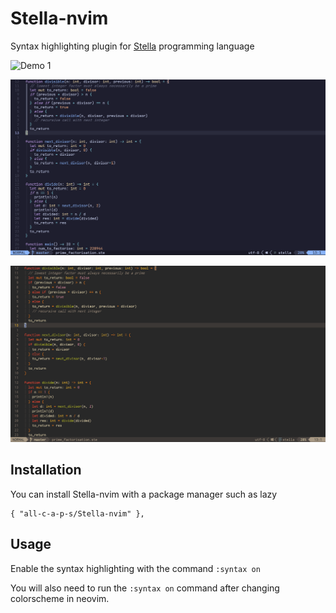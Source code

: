 # Stella-nvim

Syntax highlighting plugin for [Stella](https://github.com/all-c-a-p-s/Stella) programming language

![Demo 1](demo.PNG)


![Demo 2](demo2.PNG)


![Demo 3](demo3.PNG)

## Installation

You can install Stella-nvim with a package manager such as lazy 

```
{ "all-c-a-p-s/Stella-nvim" },
```

## Usage

Enable the syntax highlighting with the command ```:syntax on```

You will also need to run the ```:syntax on``` command after changing colorscheme in neovim.
